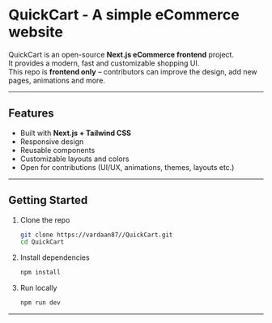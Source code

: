 # QuickCart - A simple eCommerce website

QuickCart is an open-source **Next.js eCommerce frontend** project.  
It provides a modern, fast and customizable shopping UI.  
This repo is **frontend only** – contributors can improve the design, add new pages, animations and more.

---

## Features

- Built with **Next.js + Tailwind CSS**
- Responsive design
- Reusable components
- Customizable layouts and colors
- Open for contributions (UI/UX, animations, themes, layouts etc.)

---

## Getting Started

1. Clone the repo

   ```bash
   git clone https://vardaan87//QuickCart.git
   cd QuickCart
   ```

2. Install dependencies

   ```bash
   npm install
   ```

3. Run locally

   ```bash
   npm run dev
   ```

---
